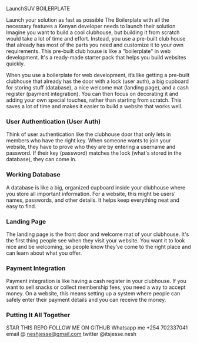 LaunchSUV  BOILERPLATE

Launch your solution as fast as possible
The Boilerplate with all the necessary features a Kenyan developer needs to launch their solution
Imagine you want to build a cool clubhouse, but building it from scratch would take a lot of time and effort. 
Instead, you use a pre-built club house that already has most of the parts you need and customize it to your own requirements.
This pre-built club house is like a "boilerplate" in web development.
It's a ready-made starter pack that helps you build websites quickly.

When you use a boilerplate for web development, it’s like getting a pre-built clubhouse that already has the door with a lock (user auth), a big cupboard for storing stuff (database), a nice welcome mat (landing page), and a cash register (payment integration). You can then focus on decorating it and adding your own special touches, rather than starting from scratch.
This saves a lot of time and makes it easier to build a website that works well.

### User Authentication (User Auth)
Think of user authentication like the clubhouse door that only lets in members who have the right key. When someone wants to join your website, they have to prove who they are by entering a username and password. If their key (password) matches the lock (what's stored in the database), they can come in.

### Working Database
A database is like a big, organized cupboard inside your clubhouse where you store all important information. For a website, this might be users' names, passwords, and other details. It helps keep everything neat and easy to find.

### Landing Page
The landing page is the front door and welcome mat of your clubhouse. It's the first thing people see when they visit your website. You want it to look nice and be welcoming, so people know they’ve come to the right place and can learn about what you offer.

### Payment Integration
Payment integration is like having a cash register in your clubhouse. If you want to sell snacks or collect membership fees, you need a way to accept money. On a website, this means setting up a system where people can safely enter their payment details and you can receive the money.

### Putting It All Together

STAR THIS REPO
FOLLOW ME ON GITHUB
Whatsapp me +254 702337041
email @ neshjesse@gmail.com
twitter @itsjesse.nesh
